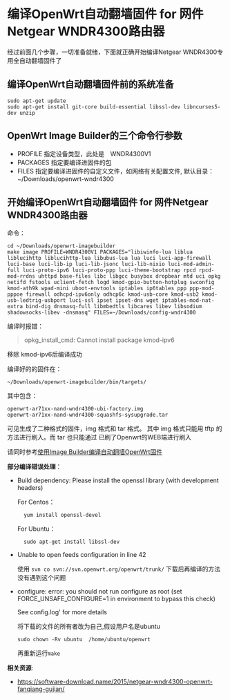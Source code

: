编译OpenWrt自动翻墙固件 for 网件Netgear WNDR4300路由器
=================================================

经过前面几个步骤，一切准备就绪，下面就正确开始编译Netgear WNDR4300专用全自动翻墙固件了

编译OpenWrt自动翻墙固件前的系统准备
--------

    sudo apt-get update
    sudo apt-get install git-core build-essential libssl-dev libncurses5-dev unzip

OpenWrt Image Builder的三个命令行参数
--------

- PROFILE  指定设备类型，此处是　WNDR4300V1
- PACKAGES 指定要编译进固件的包
- FILES    指定要编译进固件的自定义文件，如网络有关配置文件, 默认目录：~/Downloads/openwrt-wndr4300

开始编译OpenWrt自动翻墙固件 for 网件Netgear WNDR4300路由器
--------

命令：

    cd ~/Downloads/openwrt-imagebuilder
    make image PROFILE=WNDR4300V1 PACKAGES="libiwinfo-lua liblua liblucihttp liblucihttp-lua libubus-lua lua luci luci-app-firewall luci-base luci-lib-ip luci-lib-jsonc luci-lib-nixio luci-mod-admin-full luci-proto-ipv6 luci-proto-ppp luci-theme-bootstrap rpcd rpcd-mod-rrdns uhttpd base-files libc libgcc busybox dropbear mtd uci opkg netifd fstools uclient-fetch logd kmod-gpio-button-hotplug swconfig kmod-ath9k wpad-mini uboot-envtools iptables ip6tables ppp ppp-mod-pppoe firewall odhcpd-ipv6only odhcp6c kmod-usb-core kmod-usb2 kmod-usb-ledtrig-usbport luci-ssl ipset ipset-dns wget iptables-mod-nat-extra bind-dig dnsmasq-full libmbedtls libcares libev libsodium shadowsocks-libev -dnsmasq" FILES=~/Downloads/config-wndr4300

编译时报错：

> opkg_install_cmd: Cannot install package kmod-ipv6

移除 kmod-ipv6后编译成功

编译好的的固件在：

    ~/Downloads/openwrt-imagebuilder/bin/targets/

其中包含：

    openwrt-ar71xx-nand-wndr4300-ubi-factory.img
    openwrt-ar71xx-nand-wndr4300-squashfs-sysupgrade.tar

可见生成了二种格式的固件，img 格式和 tar 格式。 其中 img 格式只能用 tftp 的方法进行刷入。而 tar 也只能通过 已刷了Openwrt的WEB端进行刷入

请同时参考[使用Image Builder编译自动翻墙OpenWrt固件](../04.3.md)

**部分编译错误处理**：

- Build dependency: Please install the openssl library (with development headers)

    For Centos：

        yum install openssl-devel

    For Ubuntu：

        sudo apt-get install libssl-dev

- Unable to open feeds configuration in line 42

    使用 `svn co svn://svn.openwrt.org/openwrt/trunk/` 下载后再编译的方法没有遇到这个问题

- configure: error: you should not run configure as root (set FORCE_UNSAFE_CONFIGURE=1 in environment to bypass this check)

    See config.log' for more details

    将下载的文件的所有者改为自己,假设用户名是ubuntu

      sudo chown -Rv ubuntu  /home/ubuntu/openwrt

    再重新运行`make`

**相关资源**:

- https://software-download.name/2015/netgear-wndr4300-openwrt-fanqiang-gujian/